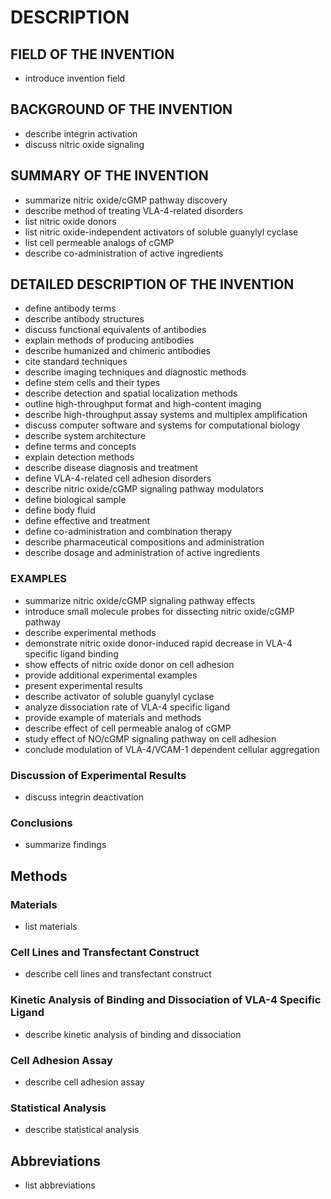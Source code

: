 # DESCRIPTION

## FIELD OF THE INVENTION

- introduce invention field

## BACKGROUND OF THE INVENTION

- describe integrin activation
- discuss nitric oxide signaling

## SUMMARY OF THE INVENTION

- summarize nitric oxide/cGMP pathway discovery
- describe method of treating VLA-4-related disorders
- list nitric oxide donors
- list nitric oxide-independent activators of soluble guanylyl cyclase
- list cell permeable analogs of cGMP
- describe co-administration of active ingredients

## DETAILED DESCRIPTION OF THE INVENTION

- define antibody terms
- describe antibody structures
- discuss functional equivalents of antibodies
- explain methods of producing antibodies
- describe humanized and chimeric antibodies
- cite standard techniques
- describe imaging techniques and diagnostic methods
- define stem cells and their types
- describe detection and spatial localization methods
- outline high-throughput format and high-content imaging
- describe high-throughput assay systems and multiplex amplification
- discuss computer software and systems for computational biology
- describe system architecture
- define terms and concepts
- explain detection methods
- describe disease diagnosis and treatment
- define VLA-4-related cell adhesion disorders
- describe nitric oxide/cGMP signaling pathway modulators
- define biological sample
- define body fluid
- define effective and treatment
- define co-administration and combination therapy
- describe pharmaceutical compositions and administration
- describe dosage and administration of active ingredients

### EXAMPLES

- summarize nitric oxide/cGMP signaling pathway effects
- introduce small molecule probes for dissecting nitric oxide/cGMP pathway
- describe experimental methods
- demonstrate nitric oxide donor-induced rapid decrease in VLA-4 specific ligand binding
- show effects of nitric oxide donor on cell adhesion
- provide additional experimental examples
- present experimental results
- describe activator of soluble guanylyl cyclase
- analyze dissociation rate of VLA-4 specific ligand
- provide example of materials and methods
- describe effect of cell permeable analog of cGMP
- study effect of NO/cGMP signaling pathway on cell adhesion
- conclude modulation of VLA-4/VCAM-1 dependent cellular aggregation

### Discussion of Experimental Results

- discuss integrin deactivation

### Conclusions

- summarize findings

## Methods

### Materials

- list materials

### Cell Lines and Transfectant Construct

- describe cell lines and transfectant construct

### Kinetic Analysis of Binding and Dissociation of VLA-4 Specific Ligand

- describe kinetic analysis of binding and dissociation

### Cell Adhesion Assay

- describe cell adhesion assay

### Statistical Analysis

- describe statistical analysis

## Abbreviations

- list abbreviations

